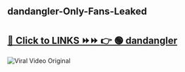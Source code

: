 
 ## dandangler-Only-Fans-Leaked

# <h2><a href="https://clipsfans.com/dandangler&ref=git">🔗 Click to LINKS ⏩⏩ 👉 🟢 dandangler </a></h2>

<a href="https://clipsfans.com/dandangler&ref=git" rel="nofollow" data-target="animated-image.originalLink"><img src="https://i.ibb.co.com/xMMVF88/686577567.gif" alt="Viral Video Original" style="max-width: 100%; display: inline-block;" data-target="animated-image.originalImage"></a>
